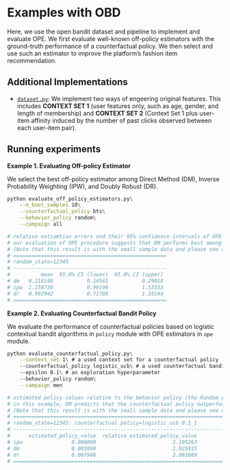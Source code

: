 # Examples with OBD
Here, we use the open bandit dataset and pipeline to implement and evaluate OPE.
We first evaluate well-known off-policy estimators with the ground-truth performance of a counterfactual policy.
We then select and use such an estimator to improve the platform’s fashion item recommendation.

## Additional Implementations

- [`dataset.py`](./dataset.py):
    We implement two ways of engeering original features.
    This includes **CONTEXT SET 1** (user features only, such as age, gender, and length of  membership) and **CONTEXT SET 2** (Context Set 1 plus user-item affinity induced by the number of past clicks observed between each user-item pair).

## Running experiments

**Example 1. Evaluating Off-policy Estimator**

We select the best off-policy estimator among Direct Method (DM), Inverse Probability Weighting (IPW), and Doubly Robust (DR).

```bash
python evaluate_off_policy_estimators.py\
    --n_boot_samples 10\
    --counterfactual_policy bts\
    --behavior_policy random\
    --campaign all

# relative estiamtion errors and their 95% confidence intervals of OPE estimators.
# our evaluation of OPE procedure suggests that DM performs best among the three OPE estimators.
# (Note that this result is with the small sample data and please see our paper for the results with the full size data)
# ==================================================
# random_state=12345
# --------------------------------------------------
#          mean  95.0% CI (lower)  95.0% CI (upper)
# dm   0.218148           0.14561           0.29018
# ipw  1.158730           0.96190           1.53333
# dr   0.992942           0.71789           1.35594
# ==================================================
```


**Example 2. Evaluating Counterfactual Bandit Policy**

We evaluate the performance of counterfactual policies based on logistic contextual bandit algorithms in `policy` module with OPE estimators in `ope` module.

```bash
python evaluate_counterfactual_policy.py\
    --context_set 1\ # a used context set for a counterfactual policy
    --counterfactual_policy logistic_ucb\ # a used counterfactual bandit algorithm
    --epsilon 0.1\ # an exploration hyperparameter
    --behavior_policy random\
    --campaign men

# estimated policy values relative to the behavior policy (the Random policy) of a counterfactual policy (logistic UCB with Context Set 1) by three OPE estimators (IPW: inverse probability weighting, DM; Direct Method, DR: Doubly Robust)
# in this example, DM predicts that the counterfactual policy outperforms the behavior policy by about 2.59%
# (Note that this result is with the small sample data and please see our paper for the results with the full size data)
# ======================================================================
# random_state=12345: counterfactual policy=logistic_ucb_0.1_1
# ----------------------------------------------------------------------
#      estimated_policy_value  relative_estimated_policy_value
# ipw                0.008000                         2.105263
# dm                 0.003898                         1.025915
# dr                 0.007948                         2.091689
# ======================================================================
```


